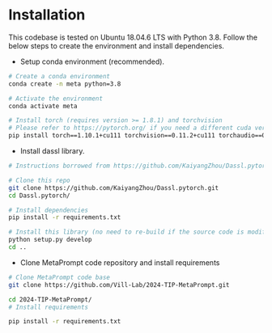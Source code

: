 # Installation

This codebase is tested on Ubuntu 18.04.6 LTS with Python 3.8. Follow the below steps to create the environment and install dependencies.

* Setup conda environment (recommended).
```bash
# Create a conda environment
conda create -n meta python=3.8

# Activate the environment
conda activate meta

# Install torch (requires version >= 1.8.1) and torchvision
# Please refer to https://pytorch.org/ if you need a different cuda version
pip install torch==1.10.1+cu111 torchvision==0.11.2+cu111 torchaudio==0.10.1 -f https://download.pytorch.org/whl/cu111/torch_stable.html
```

* Install dassl library.
```bash
# Instructions borrowed from https://github.com/KaiyangZhou/Dassl.pytorch#installation

# Clone this repo
git clone https://github.com/KaiyangZhou/Dassl.pytorch.git
cd Dassl.pytorch/

# Install dependencies
pip install -r requirements.txt

# Install this library (no need to re-build if the source code is modified)
python setup.py develop
cd ..
```

* Clone MetaPrompt code repository and install requirements
```bash
# Clone MetaPrompt code base
git clone https://github.com/Vill-Lab/2024-TIP-MetaPrompt.git

cd 2024-TIP-MetaPrompt/
# Install requirements

pip install -r requirements.txt
```
